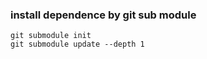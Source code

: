 ### install dependence by git sub module

```shell
git submodule init
git submodule update --depth 1
```
